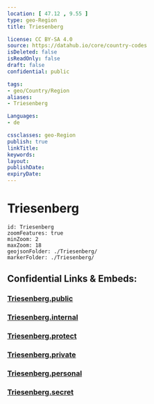 ```yaml
---
location: [ 47.12 , 9.55 ] 
type: geo-Region
title: Triesenberg

license: CC BY-SA 4.0
source: https://datahub.io/core/country-codes
isDeleted: false
isReadOnly: false
draft: false
confidential: public

tags:
- geo/Country/Region
aliases:
- Triesenberg

Languages:
- de

cssclasses: geo-Region
publish: true
linkTitle: 
keywords: 
layout: 
publishDate: 
expiryDate: 
---
```


# Triesenberg

```leaflet
id: Triesenberg
zoomFeatures: true 
minZoom: 2 
maxZoom: 18
geojsonFolder: ./Triesenberg/
markerFolder: ./Triesenberg/
```


## Confidential Links & Embeds: 

### [Triesenberg.public](/_public/\Earth\Continent\Europe\Europe~Central\Liechtenstein\Municipalities~LiechtensteinTriesenberg.public.md) 

### [Triesenberg.internal](/_internal/\Earth\Continent\Europe\Europe~Central\Liechtenstein\Municipalities~LiechtensteinTriesenberg.internal.md) 

### [Triesenberg.protect](/_protect/\Earth\Continent\Europe\Europe~Central\Liechtenstein\Municipalities~LiechtensteinTriesenberg.protect.md) 

### [Triesenberg.private](/_private/\Earth\Continent\Europe\Europe~Central\Liechtenstein\Municipalities~LiechtensteinTriesenberg.private.md) 

### [Triesenberg.personal](/_personal/\Earth\Continent\Europe\Europe~Central\Liechtenstein\Municipalities~LiechtensteinTriesenberg.personal.md) 

### [Triesenberg.secret](/_secret/\Earth\Continent\Europe\Europe~Central\Liechtenstein\Municipalities~LiechtensteinTriesenberg.secret.md)

